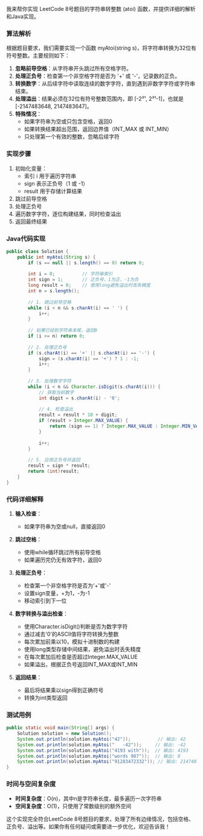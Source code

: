 我来帮你实现 LeetCode 8号题目的字符串转整数 (atoi) 函数，并提供详细的解析和Java实现。

### 算法解析
根据题目要求，我们需要实现一个函数 myAtoi(string s)，将字符串转换为32位有符号整数。主要规则如下：
1. **忽略前导空格**：从字符串开头跳过所有空格字符。
2. **处理正负号**：检查第一个非空格字符是否为 '+' 或 '-'，记录数的正负。
3. **转换数字**：从后续字符中读取连续的数字字符，直到遇到非数字字符或字符串结束。
4. **处理溢出**：结果必须在32位有符号整数范围内，即 [-2³¹, 2³¹-1]，也就是 [-2147483648, 2147483647]。
5. **特殊情况**：
    - 如果字符串为空或只包含空格，返回0
    - 如果转换结果超出范围，返回边界值（INT_MAX 或 INT_MIN）
    - 只处理第一个有效的整数，忽略后续字符

### 实现步骤
1. 初始化变量：
    - 索引 i 用于遍历字符串
    - sign 表示正负号（1 或 -1）
    - result 用于存储计算结果
2. 跳过前导空格
3. 处理正负号
4. 遍历数字字符，逐位构建结果，同时检查溢出
5. 返回最终结果

### Java代码实现
```java
public class Solution {
    public int myAtoi(String s) {
        if (s == null || s.length() == 0) return 0;
        
        int i = 0;          // 字符串索引
        int sign = 1;       // 正负号，1为正，-1为负
        long result = 0;    // 使用long避免溢出时丢失精度
        int n = s.length();
        
        // 1. 跳过前导空格
        while (i < n && s.charAt(i) == ' ') {
            i++;
        }
        
        // 如果已经到字符串末尾，返回0
        if (i >= n) return 0;
        
        // 2. 处理正负号
        if (s.charAt(i) == '+' || s.charAt(i) == '-') {
            sign = (s.charAt(i) == '+') ? 1 : -1;
            i++;
        }
        
        // 3. 处理数字字符
        while (i < n && Character.isDigit(s.charAt(i))) {
            // 获取当前数字
            int digit = s.charAt(i) - '0';
            
            // 4. 检查溢出
            result = result * 10 + digit;
            if (result > Integer.MAX_VALUE) {
                return (sign == 1) ? Integer.MAX_VALUE : Integer.MIN_VALUE;
            }
            
            i++;
        }
        
        // 5. 应用正负号并返回
        result = sign * result;
        return (int)result;
    }
}
```

### 代码详细解释
1. **输入检查**：
    - 如果字符串为空或null，直接返回0

2. **跳过空格**：
    - 使用while循环跳过所有前导空格
    - 如果遍历完仍无有效字符，返回0

3. **处理正负号**：
    - 检查第一个非空格字符是否为'+'或'-'
    - 设置sign变量，+为1，-为-1
    - 移动索引到下一位

4. **数字转换与溢出检查**：
    - 使用Character.isDigit()判断是否为数字字符
    - 通过减去'0'的ASCII值将字符转换为整数
    - 每次累加前乘以10，模拟十进制数的构建
    - 使用long类型存储中间结果，避免溢出时丢失精度
    - 在每次累加后检查是否超过Integer.MAX_VALUE
    - 如果溢出，根据正负号返回INT_MAX或INT_MIN

5. **返回结果**：
    - 最后将结果乘以sign得到正确符号
    - 转换为int类型返回

### 测试用例
```java
public static void main(String[] args) {
    Solution solution = new Solution();
    System.out.println(solution.myAtoi("42"));          // 输出: 42
    System.out.println(solution.myAtoi("   -42"));     // 输出: -42
    System.out.println(solution.myAtoi("4193 with"));  // 输出: 4193
    System.out.println(solution.myAtoi("words 987"));  // 输出: 0
    System.out.println(solution.myAtoi("91283472332")); // 输出: 2147483647
}
```

### 时间与空间复杂度
- **时间复杂度**：O(n)，其中n是字符串长度，最多遍历一次字符串
- **空间复杂度**：O(1)，只使用了常数级别的额外空间

这个实现完全符合LeetCode 8号题目的要求，处理了所有边缘情况，包括空格、正负号、溢出等。如果你有任何疑问或需要进一步优化，欢迎告诉我！